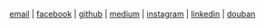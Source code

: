 <!-- ### Digital profile -->

[email](mailto:yjiao917@gmail.com) | [facebook](yangjiaouci) | [github](https://github.com/yangjiao2) | [medium](@yjiao7) | [instagram](https://www.instagram.com/jiaaojiao/) | [linkedin](https://www.linkedin.com/in/yjiao7/) | [douban](https://www.douban.com/people/128808656/)
